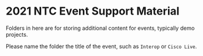 # 2021 NTC Event Support Material

Folders in here are for storing additional content for events, typically demo projects.

Please name the folder the title of the event, such as `Interop` or `Cisco Live`.
